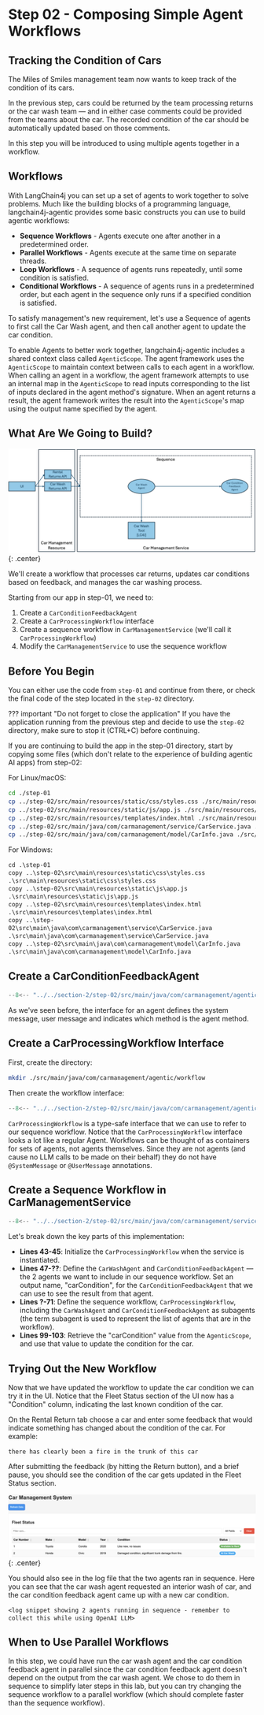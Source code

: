# Step 02 - Composing Simple Agent Workflows

## Tracking the Condition of Cars

The Miles of Smiles management team now wants to keep track of the condition of its cars.

In the previous step, cars could be returned by the team processing returns or the car wash team — and in either case comments could be provided from the teams about the car. The recorded condition of the car should be automatically updated based on those comments.

In this step you will be introduced to using multiple agents together in a workflow.

## Workflows

With LangChain4j you can set up a set of agents to work together to solve problems. Much like the building blocks of a programming language, langchain4j-agentic provides some basic constructs you can use to build agentic workflows:

- **Sequence Workflows** - Agents execute one after another in a predetermined order.
- **Parallel Workflows** - Agents execute at the same time on separate threads.
- **Loop Workflows** - A sequence of agents runs repeatedly, until some condition is satisfied.
- **Conditional Workflows** - A sequence of agents runs in a predetermined order, but each agent in the sequence only runs if a specified condition is satisfied.

To satisfy management's new requirement, let's use a Sequence of agents to first call the Car Wash agent, and then call another agent to update the car condition.

To enable Agents to better work together, langchain4j-agentic includes a shared context class called `AgenticScope`. The agent framework uses the `AgenticScope` to maintain context between calls to each agent in a workflow. When calling an agent in a workflow, the agent framework attempts to use an internal map in the `AgenticScope` to read inputs corresponding to the list of inputs declared in the agent method's signature. When an agent returns a result, the agent framework writes the result into the `AgenticScope`'s map using the output name specified by the agent.

## What Are We Going to Build?

![App Blueprint](../images/agentic-app-2.png){: .center}

We'll create a workflow that processes car returns, updates car conditions based on feedback, and manages the car washing process.

Starting from our app in step-01, we need to:

1. Create a `CarConditionFeedbackAgent`
2. Create a `CarProcessingWorkflow` interface
3. Create a sequence workflow in `CarManagementService` (we'll call it `CarProcessingWorkflow`)
4. Modify the `CarManagementService` to use the sequence workflow

## Before You Begin

You can either use the code from `step-01` and continue from there, or check the final code of the step located in the `step-02` directory.
    
??? important "Do not forget to close the application"
    If you have the application running from the previous step and decide to use the `step-02` directory, make sure to stop it (CTRL+C) before continuing.

If you are continuing to build the app in the step-01 directory, start by copying some files (which don't relate to the experience of building agentic AI apps) from step-02:

For Linux/macOS:
```bash
cd ./step-01
cp ../step-02/src/main/resources/static/css/styles.css ./src/main/resources/static/css/styles.css
cp ../step-02/src/main/resources/static/js/app.js ./src/main/resources/static/js/app.js
cp ../step-02/src/main/resources/templates/index.html ./src/main/resources/templates/index.html
cp ../step-02/src/main/java/com/carmanagement/service/CarService.java ./src/main/java/com/carmanagement/service/CarService.java
cp ../step-02/src/main/java/com/carmanagement/model/CarInfo.java ./src/main/java/com/carmanagement/model/CarInfo.java
```

For Windows:
```batch
cd .\step-01
copy ..\step-02\src\main\resources\static\css\styles.css .\src\main\resources\static\css\styles.css
copy ..\step-02\src\main\resources\static\js\app.js .\src\main\resources\static\js\app.js
copy ..\step-02\src\main\resources\templates\index.html .\src\main\resources\templates\index.html
copy ..\step-02\src\main\java\com\carmanagement\service\CarService.java .\src\main\java\com\carmanagement\service\CarService.java
copy ..\step-02\src\main\java\com\carmanagement\model\CarInfo.java .\src\main\java\com\carmanagement\model\CarInfo.java
```

## Create a CarConditionFeedbackAgent

```java title="CarConditionFeedbackAgent.java"
--8<-- "../../section-2/step-02/src/main/java/com/carmanagement/agentic/agents/CarConditionFeedbackAgent.java:carConditionFeedbackAgent"
```

As we've seen before, the interface for an agent defines the system message, user message and indicates which method is the agent method.

## Create a CarProcessingWorkflow Interface

First, create the directory:

```bash
mkdir ./src/main/java/com/carmanagement/agentic/workflow
```

Then create the workflow interface:

```java title="CarProcessingWorkflow.java"
--8<-- "../../section-2/step-02/src/main/java/com/carmanagement/agentic/workflow/CarProcessingWorkflow.java:carProcessingWorkflow"
```

`CarProcessingWorkflow` is a type-safe interface that we can use to refer to our sequence workflow. Notice that the `CarProcessingWorkflow` interface looks a lot like a regular Agent. Workflows can be thought of as containers for sets of agents, not agents themselves. Since they are not agents (and cause no LLM calls to be made on their behalf) they do not have `@SystemMessage` or `@UserMessage` annotations.

## Create a Sequence Workflow in CarManagementService

```java title="CarManagementService.java"
--8<-- "../../section-2/step-02/src/main/java/com/carmanagement/service/CarManagementService.java:carManagementService"
```

Let's break down the key parts of this implementation:

- **Lines 43-45**: Initialize the `CarProcessingWorkflow` when the service is instantiated.
- **Lines 47-??**: Define the `CarWashAgent` and `CarConditionFeedbackAgent` — the 2 agents we want to include in our sequence workflow. Set an output name, "carCondition", for the `CarConditionFeedbackAgent` that we can use to see the result from that agent.
- **Lines ?-71**: Define the sequence workflow, `CarProcessingWorkflow`, including the `CarWashAgent` and `CarConditionFeedbackAgent` as subagents (the term subagent is used to represent the list of agents that are in the workflow).
- **Lines 99-103**: Retrieve the "carCondition" value from the `AgenticScope`, and use that value to update the condition for the car.

## Trying Out the New Workflow

Now that we have updated the workflow to update the car condition we can try it in the UI. Notice that the Fleet Status section of the UI now has a "Condition" column, indicating the last known condition of the car.

On the Rental Return tab choose a car and enter some feedback that would indicate something has changed about the condition of the car. For example:

```
there has clearly been a fire in the trunk of this car
```

After submitting the feedback (by hitting the Return button), and a brief pause, you should see the condition of the car gets updated in the Fleet Status section.

![Agentic UI](../images/agentic-UI-2.png){: .center}

You should also see in the log file that the two agents ran in sequence. Here you can see that the car wash agent requested an interior wash of car, and the car condition feedback agent came up with a new car condition.

```
<log snippet showing 2 agents running in sequence - remember to collect this while using OpenAI LLM>
```

## When to Use Parallel Workflows

In this step, we could have run the car wash agent and the car condition feedback agent in parallel since the car condition feedback agent doesn't depend on the output from the car wash agent. We chose to do them in sequence to simplify later steps in this lab, but you can try changing the sequence workflow to a parallel workflow (which should complete faster than the sequence workflow).
